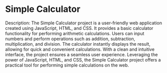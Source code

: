 # Simple Calculator
Description:
The Simple Calculator project is a user-friendly web application created using JavaScript, HTML, and CSS. It provides a basic calculator functionality for performing arithmetic calculations. Users can input numbers and perform operations such as addition, subtraction, multiplication, and division. The calculator instantly displays the result, allowing for quick and convenient calculations. With a clean and intuitive interface, the project ensures a seamless user experience. Leveraging the power of JavaScript, HTML, and CSS, the Simple Calculator project offers a practical tool for performing simple calculations on the web.
